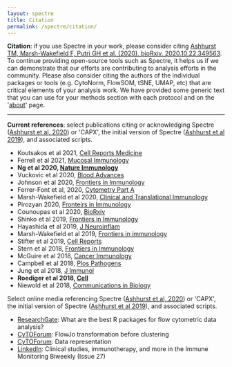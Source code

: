 ```yaml
---
layout: spectre
title: Citation
permalink: /spectre/citation/
---
```


**Citation**: if you use Spectre in your work, please consider citing [Ashhurst TM, Marsh-Wakefield F, Putri GH et al. (2020). bioRxiv. 2020.10.22.349563](https://www.biorxiv.org/content/10.1101/2020.10.22.349563v1.abstract). To continue providing open-source tools such as Spectre, it helps us if we can demonstrate that our efforts are contributing to analysis efforts in the community. Please also consider citing the authors of the individual packages or tools (e.g. CytoNorm, FlowSOM, tSNE, UMAP, etc) that are critical elements of your analysis work. We have provided some generic text that you can use for your methods section with each protocol and on the '[about](https://wiki.centenary.org.au/x/az0MCQ)' page.

---

**Current references**: select publications citing or acknowledging Spectre ([Ashhurst et al, 2020](https://www.biorxiv.org/content/10.1101/2020.10.22.349563v1.abstract)) or 'CAPX', the initial version of Spectre ([Ashhurst et al 2019](https://link.springer.com/protocol/10.1007/978-1-4939-9454-0_12)), and associated scripts.

- Koutsakos et al 2021, [Cell Reports Medicine](https://www.sciencedirect.com/science/article/pii/S2666379121000197)
- Ferrell et al 2021, [Mucosal Immunology](https://www.nature.com/articles/s41385-021-00379-6)
- **Ng et al 2020, [Nature Immunology](https://www.researchgate.net/publication/343838774_The_NK_cell_granule_protein_NKG7_regulates_cytotoxic_granule_exocytosis_and_inflammation)**
- Vuckovic et al 2020, [Blood Advances](https://ashpublications.org/bloodadvances/article/4/19/4593/463891/Inverse-relationship-between-oligoclonal-expanded)
- Johnson et al 2020, [Frontiers in Immunology](https://www.frontiersin.org/articles/10.3389/fimmu.2020.01481/full)
- Ferrer-Font et al, 2020, [Cytometry Part A](https://onlinelibrary.wiley.com/doi/abs/10.1002/cyto.a.24016)
- Marsh-Wakefield et al 2020, [Clinical and Translational Immunology](https://onlinelibrary.wiley.com/doi/full/10.1002/cti2.1133)
- Pirozyan 2020, [Fronteirs in Immunology]()
- Counoupas et al 2020, [BioRxiv]()
- Shinko et al 2019, [Frontiers in Immunology]()
- Hayashida et al 2019, [J Neuroinflam]()
- Marsh-Wakefield et al 2019, [Frontiers in immunology]()
- Stifter et al 2019, [Cell Reports]()
- Stern et al 2018, [Frontiers in Immunology]()
- McGuire et al 2018, [Cancer Immunology]()
- Campbell et al 2018, [Plos Pathogens]()
- Jung et al 2018, [J Immunol]()
- **Roediger et al 2018, [Cell](https://doi.org/10.1016/j.cell.2018.08.013)**
- Niewold et al 2018, [Communications in Biology]()

Select online media referencing Spectre ([Ashhurst et al, 2020](https://www.biorxiv.org/content/10.1101/2020.10.22.349563v1.abstract)) or 'CAPX', the initial version of Spectre ([Ashhurst et al 2019](https://link.springer.com/protocol/10.1007/978-1-4939-9454-0_12)), and associated scripts.

- [ResearchGate](https://www.researchgate.net/post/What_are_the_best_R_packages_for_flow_cytometric_data_analysis): What are the best R packages for flow cytometric data analysis?
- [CyTOForum](http://cytoforum.stanford.edu/viewtopic.php?f=3&t=2007&p=5229&hilit=spectre#p5229): FlowJo transformation before clustering
- [CyTOForum](http://cytoforum.stanford.edu/viewtopic.php?f=3&t=2303&p=5729&hilit=spectre#p5729): Data representation
- [LinkedIn](https://www.linkedin.com/pulse/clinical-studies-immunotherapy-more-immune-monitoring-amir/): Clinical studies, immunotherapy, and more in the Immune Monitoring Biweekly (Issue 27)

<br />
